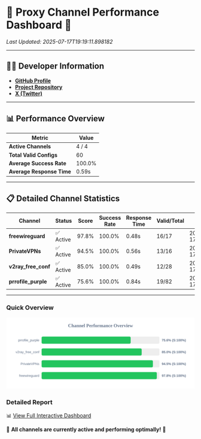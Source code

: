 # 🌟 Proxy Channel Performance Dashboard 🌟

_Last Updated: 2025-07-17T19:19:11.898182_

---

## 👩‍💻 Developer Information

- **[GitHub Profile](https://github.com/4n0nymou3)**  
- **[Project Repository](https://github.com/4n0nymou3/multi-proxy-config-fetcher)**  
- **[X (Twitter)](https://x.com/4n0nymou3)**  

---

## 📊 Performance Overview

| Metric                | Value       |
|-----------------------|-------------|
| **Active Channels**   | 4 / 4       |
| **Total Valid Configs** | 60          |
| **Average Success Rate** | 100.0%      |
| **Average Response Time** | 0.59s       |

---

## 📋 Detailed Channel Statistics

| Channel          | Status     | Score  | Success Rate | Response Time | Valid/Total | Last Success               |
|------------------|------------|--------|--------------|---------------|-------------|----------------------------|
| **freewireguard**  | ✅ Active  | 97.8%  | 100.0% | 0.48s         | 16/17       | 2025-07-17T19:19:11.896398 |
| **PrivateVPNs**  | ✅ Active  | 94.5%  | 100.0% | 0.56s         | 13/16       | 2025-07-17T19:19:11.392629 |
| **v2ray_free_conf**  | ✅ Active  | 85.0%  | 100.0% | 0.49s         | 12/28       | 2025-07-17T19:19:10.788601 |
| **prrofile_purple**  | ✅ Active  | 75.6%  | 100.0% | 0.84s         | 19/82       | 2025-07-17T19:19:10.200394 |

---

### Quick Overview
<div align="center">
  <a href="https://raw.githubusercontent.com/nullluser/NullRepo/refs/heads/main/assets/channel_stats_chart.svg">
    <img src="https://raw.githubusercontent.com/nullluser/NullRepo/refs/heads/main/assets/channel_stats_chart.svg" alt="Source Performance Statistics" width="800">
  </a>
</div>

### Detailed Report
📊 [View Full Interactive Dashboard](https://htmlpreview.github.io/?https://github.com/nullluser/NullRepo/blob/main/assets/performance_report.html)

🎉 **All channels are currently active and performing optimally!** 🎉
